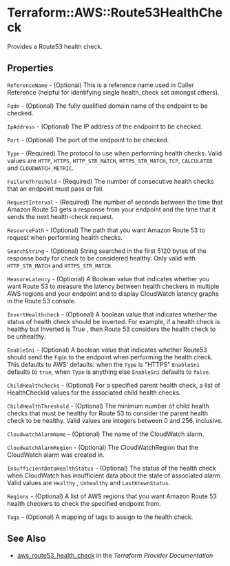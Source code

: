 # Terraform::AWS::Route53HealthCheck

Provides a Route53 health check.

## Properties

`ReferenceName` - (Optional) This is a reference name used in Caller Reference
(helpful for identifying single health_check set amongst others).

`Fqdn` - (Optional) The fully qualified domain name of the endpoint to be checked.

`IpAddress` - (Optional) The IP address of the endpoint to be checked.

`Port` - (Optional) The port of the endpoint to be checked.

`Type` - (Required) The protocol to use when performing health checks. Valid values are `HTTP`, `HTTPS`, `HTTP_STR_MATCH`, `HTTPS_STR_MATCH`, `TCP`, `CALCULATED` and `CLOUDWATCH_METRIC`.

`FailureThreshold` - (Required) The number of consecutive health checks that an endpoint must pass or fail.

`RequestInterval` - (Required) The number of seconds between the time that Amazon Route 53 gets a response from your endpoint and the time that it sends the next health-check request.

`ResourcePath` - (Optional) The path that you want Amazon Route 53 to request when performing health checks.

`SearchString` - (Optional) String searched in the first 5120 bytes of the response body for check to be considered healthy. Only valid with `HTTP_STR_MATCH` and `HTTPS_STR_MATCH`.

`MeasureLatency` - (Optional) A Boolean value that indicates whether you want Route 53 to measure the latency between health checkers in multiple AWS regions and your endpoint and to display CloudWatch latency graphs in the Route 53 console.

`InvertHealthcheck` - (Optional) A boolean value that indicates whether the status of health check should be inverted. For example, if a health check is healthy but Inverted is True , then Route 53 considers the health check to be unhealthy.

`EnableSni` - (Optional) A boolean value that indicates whether Route53 should send the `Fqdn` to the endpoint when performing the health check. This defaults to AWS' defaults: when the `Type` is "HTTPS" `EnableSni` defaults to `true`, when `Type` is anything else `EnableSni` defaults to `false`.

`ChildHealthchecks` - (Optional) For a specified parent health check, a list of HealthCheckId values for the associated child health checks.

`ChildHealthThreshold` - (Optional) The minimum number of child health checks that must be healthy for Route 53 to consider the parent health check to be healthy. Valid values are integers between 0 and 256, inclusive.

`CloudwatchAlarmName` - (Optional) The name of the CloudWatch alarm.

`CloudwatchAlarmRegion` - (Optional) The CloudWatchRegion that the CloudWatch alarm was created in.

`InsufficientDataHealthStatus` - (Optional) The status of the health check when CloudWatch has insufficient data about the state of associated alarm. Valid values are `Healthy` , `Unhealthy` and `LastKnownStatus`.

`Regions` - (Optional) A list of AWS regions that you want Amazon Route 53 health checkers to check the specified endpoint from.

`Tags` - (Optional) A mapping of tags to assign to the health check.


## See Also

* [aws_route53_health_check](https://www.terraform.io/docs/providers/aws/r/route53_health_check.html) in the _Terraform Provider Documentation_